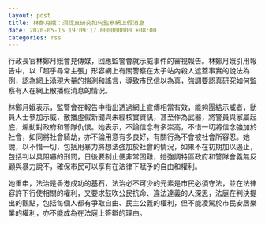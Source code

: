 ```yaml
---
layout: post
title: 林鄭月娥：須認真研究如何監察網上假消息
date: 2020-05-15 19:09:17.000000000 +08:00
categories: rss
---
```


行政長官林鄭月娥會見傳媒，回應監警會就示威事件的審視報告。林鄭月娥引用報告中，以「超乎尋常主張」形容網上有關警察在太子站內殺人遮蓋事實的說法為例，認為網上湧現大量的揣測和謠言，導致市民信以為真，強調要認真研究如何監察有人在網上散播假消息的情況。

林鄭月娥表示，監警會在報告中指出透過網上宣傳相當有效，能夠團結示威者，動員人士參加示威，散播虛假新聞與未經核實資訊，甚至作為武器，將警員與家屬起底，煽動對政府和警隊仇恨。她表示，不論信念有多崇高，不惜一切將信念強加於社會，如同將社會騎劫，亦不論用意有多良好，有關行為不會被社會所容忍。她說，以不惜一切，包括用暴力將想法強加於社會的情況，如果不在初期加以遏止，包括判以具阻嚇的刑罰，日後要制止便非常困難，她強調特區政府和警隊會義無反顧與暴力說不，確保市民可以享有在法律下賦予的自由和權利。

她重申，法治是香港成功的基石，法治必不可少的元素是市民必須守法，並在法律容許下行使相關的權利，又要求鼓吹公民抗命、違法達義的人深思，法庭在判決提出的觀點，包括每個人都有爭取自由、民主公義的權利，但不能凌駕於市民安居樂業的權利，亦不能成為在法庭上答辯的理由。

